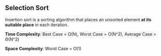 ## Selection Sort

Insertion sort is a sorting algorithm that places an unsorted element **at its suitable place** in each iteration.

**Time Complexity**: Best Case = Ω(N), Worst Case = O(N^2), Average Case = Θ(N^2)

**Space Complexity**: Worst Case = O(1)